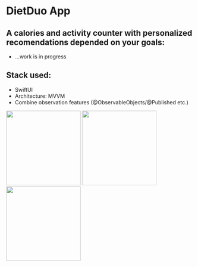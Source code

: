 # DietDuo App

## A calories and activity counter with personalized recomendations depended on your goals:


- ...work is in progress

## Stack used:
- SwiftUI
- Architecture: MVVM
- Combine observation features (@ObservableObjects/@Published etc.)
  
<p float="left">
  <img src="/DietDuo/DietDuo/SupportingFiles/GitSreenshots/ssi.png" width="200" />
  <img src="/Audio_Player/AudioPlayer_screenshots/Screenshot_2.jpg" width="200" /> 
  <img src="/Audio_Player/AudioPlayer_screenshots/Screenshot_3.jpg" width="200" />
</p>
